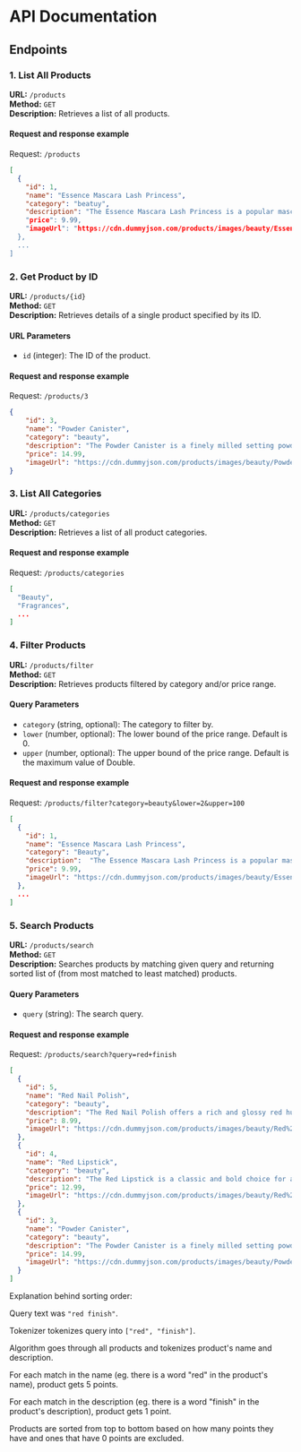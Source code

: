 # API Documentation
## Endpoints

### 1. List All Products

**URL:** `/products`  
**Method:** `GET`  
**Description:** Retrieves a list of all products.

#### Request and response example
Request: `/products`
```json
[
  {
    "id": 1,
    "name": "Essence Mascara Lash Princess",
    "category": "beatuy",
    "description": "The Essence Mascara Lash Princess is a popular mascara known for its volumizing and lengthening effects. Achieve dramatic lashes with this long-lasting and cruelty-free formula."",
    "price": 9.99,
    "imageUrl": "https://cdn.dummyjson.com/products/images/beauty/Essence%20Mascara%20Lash%20Princess/thumbnail.png"
  },
  ...
]
```

### 2. Get Product by ID

**URL:** `/products/{id}`  
**Method:** `GET`  
**Description:** Retrieves details of a single product specified by its ID.

#### URL Parameters

-   `id` (integer): The ID of the product.

#### Request and response example
Request: `/products/3`
```json
{
    "id": 3,
    "name": "Powder Canister",
    "category": "beauty",
    "description": "The Powder Canister is a finely milled setting powder designed to set makeup and control shine. With a lightweight and translucent formula, it provides a smooth and matte finish.",
    "price": 14.99,
    "imageUrl": "https://cdn.dummyjson.com/products/images/beauty/Powder%20Canister/thumbnail.png"
}
```

### 3. List All Categories
**URL:** `/products/categories`  
**Method:** `GET`  
**Description:** Retrieves a list of all product categories.

#### Request and response example
Request: `/products/categories`
```json
[
  "Beauty",
  "Fragrances",
  ...
]
```

### 4. Filter Products

**URL:** `/products/filter`  
**Method:** `GET`  
**Description:** Retrieves products filtered by category and/or price range.

#### Query Parameters

-   `category` (string, optional): The category to filter by.
-   `lower` (number, optional): The lower bound of the price range. Default is 0.
-   `upper` (number, optional): The upper bound of the price range. Default is the maximum value of Double.

#### Request and response example
Request: `/products/filter?category=beauty&lower=2&upper=100`

```json
[
  {
    "id": 1,
    "name": "Essence Mascara Lash Princess",
    "category": "Beauty",
    "description": 	"The Essence Mascara Lash Princess is a popular mascara known for its volumizing and lengthening effects. Achieve dramatic lashes with this long-lasting and cruelty-free formula.",
    "price": 9.99,
    "imageUrl": "https://cdn.dummyjson.com/products/images/beauty/Essence%20Mascara%20Lash%20Princess/thumbnail.png"
  },
  ...
]
```

### 5. Search Products

**URL:** `/products/search`  
**Method:** `GET`  
**Description:** Searches products by matching given query and returning sorted list  of (from most matched to least matched) products.

#### Query Parameters

-   `query` (string): The search query.

#### Request and response example
Request: `/products/search?query=red+finish`
```json
[
  {
    "id": 5,
    "name": "Red Nail Polish",
    "category": "beauty",
    "description": "The Red Nail Polish offers a rich and glossy red hue for vibrant and polished nails. With a quick-drying formula, it provides a salon-quality finish at home.",
    "price": 8.99,
    "imageUrl": "https://cdn.dummyjson.com/products/images/beauty/Red%20Nail%20Polish/thumbnail.png"
  },
  {
    "id": 4,
    "name": "Red Lipstick",
    "category": "beauty",
    "description": "The Red Lipstick is a classic and bold choice for adding a pop of color to your lips. With a creamy and pigmented formula, it provides a vibrant and long-lasting finish.",
    "price": 12.99,
    "imageUrl": "https://cdn.dummyjson.com/products/images/beauty/Red%20Lipstick/thumbnail.png"
  },
  {
    "id": 3,
    "name": "Powder Canister",
    "category": "beauty",
    "description": "The Powder Canister is a finely milled setting powder designed to set makeup and control shine. With a lightweight and translucent formula, it provides a smooth and matte finish.",
    "price": 14.99,
    "imageUrl": "https://cdn.dummyjson.com/products/images/beauty/Powder%20Canister/thumbnail.png"
  }
]
```

Explanation behind sorting order:

Query text was `"red finish"`.

Tokenizer tokenizes query into `["red", "finish"]`.

Algorithm goes through all products and tokenizes product's name and description.

For each match in the name (eg. there is a word "red" in the product's name), product gets 5 points.

For each match in the description (eg. there is a word "finish" in the product's description), product gets 1 point.

Products are sorted from top to bottom based on how many points they have and ones that have 0 points are excluded.
